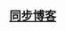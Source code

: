 ## [同步博客](https://luoliangdsga.github.io/2018/05/09/Spring%E4%B9%8BIOC%E7%9A%84%E6%B3%A8%E5%85%A5%E6%96%B9%E5%BC%8F/) 